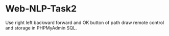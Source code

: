 # Web-NLP-Task2
Use right left backward forward and OK button of path draw remote control and storage in PHPMyAdmin SQL.
